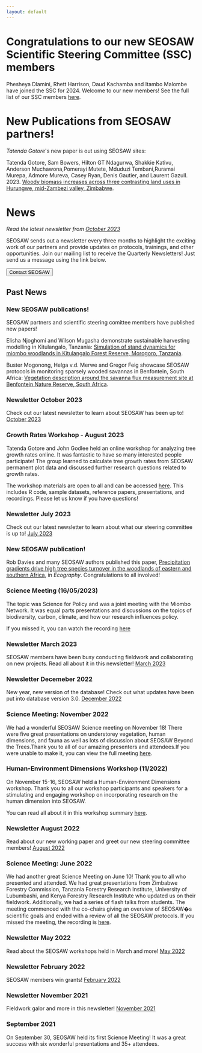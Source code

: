 ```yaml
---
layout: default
---
```


# Congratulations to our new SEOSAW Scientific Steering Committee (SSC) members

Phesheya Dlamini, Rhett Harrison, Daud Kachamba and Itambo Malombe have joined the SSC for 2024. Welcome to our new members! See the full list of our SSC members [here](https://seosaw.github.io/people.html).



# New Publications from SEOSAW partners!

*Tatenda Gotore*'s new paper is out using SEOSAW sites:


Tatenda Gotore, Sam Bowers, Hilton GT Ndagurwa, Shakkie Kativu, Anderson Muchawona,Pomerayi Mutete, Mduduzi Tembani,Ruramai Murepa, Admore Mureva, Casey Ryan, Denis Gautier, and Laurent Gazull. 2023. [Woody biomass increases across three contrasting land uses in Hurungwe, mid-Zambezi valley, Zimbabwe](https://doi.org/10.2989/20702620.2023.2267043). 



# News

*Read the latest newsletter from [October 2023](https://sway.office.com/DV3l6bGWJnGIDHis?ref=Link)*

SEOSAW sends out a newsletter every three months to highlight the exciting work of our partners and provide updates on protocols, trainings, and other opportunities. Join our mailing list to receive the Quarterly Newsletters! Just send us a message using the link below.

<div class="landing-btn-wrapper">
<form action="{{ site.baseurl }}/contact.html">
 <button class="landing-btn" type="submit">Contact SEOSAW</button>
</form>
</div>





## Past News

### New SEOSAW publications!

SEOSAW partners and scientific steering comittee members have published new papers! 

Elisha Njoghomi and Wilson Mugasha demonstrate sustainable harvesting modelling in Kitulangalo, Tanzania: [Simulation of stand dynamics for miombo woodlands in Kitulangalo Forest Reserve, Morogoro, Tanzania](https://doi.org/10.1080/13416979.2023.2239136).

Buster Mogonong, Helga v.d. Merwe and Gregor Feig showcase SEOSAW protocols in monitoring sparsely wooded savannas in Benfontein, South Africa: [Vegetation description around the savanna flux measurement site at Benfontein Nature Reserve, South Africa](https://doi.org/10.1016/j.sajb.2023.09.010). 

### Newsletter October 2023

Check out our latest newsletter to learn about SEOSAW has been up to! [October 2023](https://sway.office.com/DV3l6bGWJnGIDHis?ref=Link)

### Growth Rates Workshop - August 2023

Tatenda Gotore and John Godlee held an online workshop for analyzing tree growth rates online. It was fantastic to have so many interested people participate! The group learned to calculate tree growth rates from SEOSAW permanent plot data and discussed further research questions related to growth rates. 

The workshop materials are open to all and can be accessed [here](https://drive.google.com/drive/folders/1NP3vjDOvXwqJbUz5Cd3R-ZFG7H2RholA?usp=drive_link). This includes R code, sample datasets, reference papers, presentations, and recordings. Please let us know if you have questions!

### Newsletter July 2023

Check out our latest newsletter to learn about what our steering committee is up to! [July 2023](https://sway.office.com/QKNCYwypIZdKfBq0?ref=Link&loc=play)

### New SEOSAW publication!

Rob Davies and many SEOSAW authors published this paper, [Precipitation gradients drive high tree species turnover in the woodlands of eastern and southern Africa](http://doi.org/10.1111/ecog.06720), in *Ecography*. Congratulations to all involved!

### Science Meeting (16/05/2023)

The topic was Science for Policy and was a joint meeting with the Miombo Network. It was equal parts presentations and discussions on the topics of biodiversity, carbon, climate, and how our research influences policy.

If you missed it, you can watch the recording [here](https://ed-ac-uk.zoom.us/rec/share/PFYFAeZ1tdQvRRkDshbqaLIcrKiJSQpe2AlaMe0kM3agraXHI1WoaCBLNzKePVE0.gkyWD2nHGTGj1VT8) 

### Newsletter March 2023

SEOSAW members have been busy conducting fieldwork and collaborating on new projects. Read all about it in this newsletter! [March 2023](https://sway.office.com/63ZWok7hoAYdSMgs?ref=Link)

### Newsletter Decemeber 2022

New year, new version of the database! Check out what updates have been put into database version 3.0. [December 2022](https://sway.office.com/CZLMRbX1jvRTiDqU?ref=Link)

### Science Meeting: November 2022

We had a wonderful SEOSAW Science meeting on November 18! There were five great presentations on understorey vegetation, human dimensions, and fauna as well as lots of discussion about SEOSAW Beyond the Trees.Thank you to all of our amazing presenters and attendees.If you were unable to make it, you can view the full meeting [here](https://ed-ac-uk.zoom.us/rec/share/1XNUAWWfMmq9uE4nBZ_cJ8OrG6AZSTHevzYZgTt8heTcBJWCfylZBBhnMzeM6uUB.All97l2vuW8Wh7A0).

### Human-Environment Dimensions Workshop (11/2022)

On November 15-16, SEOSAW held a Human-Environment Dimensions workshop. Thank you to all our workshop participants and speakers for a stimulating and engaging workshop on incorporating research on the human dimension into SEOSAW. 

You can read all about it in this workshop summary [here](https://bitbucket.org/miombo/seosaw/raw/master/doc/workshop_reports%5CH-E%20Workshop%20Report.pdf).

### Newsletter August 2022

Read about our new working paper and greet our new steering committee members! [August 2022](https://sway.office.com/jP61ngxt4D6yeHPz?ref=Link)

### Science Meeting: June 2022

 We had another great Science Meeting on June 10! Thank you to all who presented and attended. We had great presentations from Zimbabwe Forestry Commission, Tanzania Forestry Research Institute, University of Lubumbashi, and Kenya Forestry Research Institute who updated us on their fieldwork. Additionally, we had a series of flash talks from students. The meeting commenced with the co-chairs giving an overview of SEOSAW�s scientific goals and ended with a review of all the SEOSAW protocols. If you missed the meeting, the recording is [here](https://ed-ac-uk.zoom.us/rec/share/YYCAuZ53oAowLyJspCZU1b03-ZGU-5Tryj4Uy29tr8c5xb_ATpzRqXAO0lcr6BsZ.c3udR6Wf4wtYjnoJ).

### Newsletter May 2022

Read about the SEOSAW workshops held in March and more! [May 2022](https://sway.office.com/1ygFjSV2UCFKd6qP?ref=Link)

### Newsletter February 2022

SEOSAW members win grants! [February 2022](https://sway.office.com/yOc4A2qqAXhZAvSJ?ref=Link)

### Newsletter November 2021

 Fieldwork galor and more in this newsletter! [November 2021](https://sway.office.com/Hl8XFdvCgiowQiVs?ref=Link)
 
### September 2021

On September 30, SEOSAW held its first Science Meeting! It was a great success with six wonderful presentations and 35+ attendees. 

